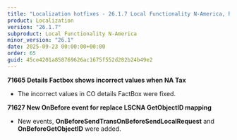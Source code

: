 ```yaml
---
title: "Localization hotfixes - 26.1.7 Local Functionality N-America, Release date September 23, 2025 - Hotfixes"
product: Localization
version: "26.1.7"
subproduct: Local Functionality N-America
minor_version: "26.1"
date: 2025-09-23 00:00:00+00:00
order: 65
guid: 45ce4201a858769626ac1675f552d282b24b49e2
---
```


<strong>71665 Details Factbox shows incorrect values when NA Tax</strong>
<ul><li>The incorrect values in CO details FactBox were fixed.</li></ul>
<strong>71627 New OnBefore event for replace LSCNA GetObjectID mapping</strong>
<ul><li>New events, <b>OnBeforeSendTransOnBeforeSendLocalRequest</b> and <b>OnBeforeGetObjectID</b> were added. </li></ul>
